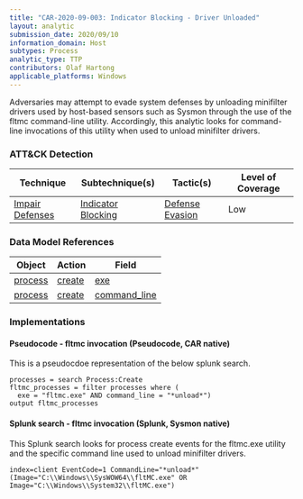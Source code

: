 ```yaml
---
title: "CAR-2020-09-003: Indicator Blocking - Driver Unloaded"
layout: analytic
submission_date: 2020/09/10
information_domain: Host
subtypes: Process
analytic_type: TTP
contributors: Olaf Hartong
applicable_platforms: Windows
---
```


Adversaries may attempt to evade system defenses by unloading minifilter drivers used by host-based sensors such as Sysmon through the use of the fltmc command-line utility. Accordingly, this analytic looks for command-line invocations of this utility when used to unload minifilter drivers.


### ATT&CK Detection

|Technique|Subtechnique(s)|Tactic(s)|Level of Coverage|
|---|---|---|---|
|[Impair Defenses](https://attack.mitre.org/techniques/T1562/)|[Indicator Blocking](https://attack.mitre.org/techniques/T1562/006/)|[Defense Evasion](https://attack.mitre.org/tactics/TA0005/)|Low|

### Data Model References

|Object|Action|Field|
|---|---|---|
|[process](/data_model/process) | [create](/data_model/process#create) | [exe](/data_model/process#exe) |
|[process](/data_model/process) | [create](/data_model/process#create) | [command_line](/data_model/process#command_line) |


### Implementations

#### Pseudocode - fltmc invocation (Pseudocode, CAR native)


This is a pseudocdoe representation of the below splunk search.


```
processes = search Process:Create
fltmc_processes = filter processes where (
  exe = "fltmc.exe" AND command_line = "*unload*")
output fltmc_processes
```


#### Splunk search - fltmc invocation (Splunk, Sysmon native)


This Splunk search looks for process create events for the fltmc.exe utility and the specific command line used to unload minifilter drivers.


```
index=client EventCode=1 CommandLine="*unload*" (Image="C:\\Windows\\SysWOW64\\fltMC.exe" OR Image="C:\\Windows\\System32\\fltMC.exe") 
```




